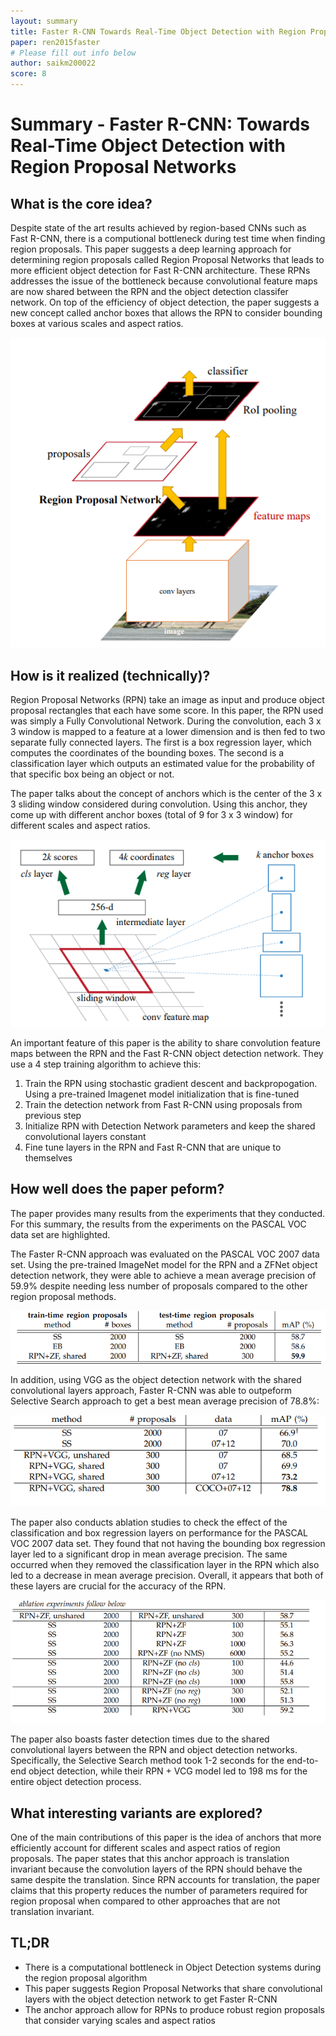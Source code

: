 ```yaml
---
layout: summary
title: Faster R-CNN Towards Real-Time Object Detection with Region Proposal Networks
paper: ren2015faster
# Please fill out info below
author: saikm200022
score: 8
---
```


# **Summary - Faster R-CNN: Towards Real-Time Object Detection with Region Proposal Networks**

## What is the core idea?

Despite state of the art results achieved by region-based CNNs such as Fast R-CNN, there is a computional bottleneck during test time when finding region proposals. This paper suggests a deep learning approach for determining region proposals called Region Proposal Networks that leads to more efficient object detection for Fast R-CNN architecture. These RPNs addresses the issue of the bottleneck because convolutional feature maps are now shared between the RPN and the object detection classifer network. On top of the efficiency of object detection, the paper suggests a new concept called anchor boxes that allows the RPN to consider bounding boxes at various scales and aspect ratios.

![Alt Text](ren2015faster_2_1a.PNG)

## How is it realized (technically)?

Region Proposal Networks (RPN) take an image as input and produce object proposal rectangles that each have some score. In this paper, the RPN used was simply a Fully Convolutional Network. During the convolution, each 3 x 3 window is mapped to a feature at a lower dimension and is then fed to two separate fully connected layers. The first is a box regression layer, which computes the coordinates of the bounding boxes. The second is a classification layer which outputs an estimated value for the probability of that specific box being an object or not. 

The paper talks about the concept of anchors which is the center of the 3 x 3 sliding window considered during convolution. Using this anchor, they come up with different anchor boxes (total of 9 for 3 x 3 window) for different scales and aspect ratios. 

![Alt Text](ren2015faster_2_1b.PNG)

An important feature of this paper is the ability to share convolution feature maps between the RPN and the Fast R-CNN object detection network. They use a 4 step training algorithm to achieve this:
1. Train the RPN using stochastic gradient descent and backpropogation. Using a pre-trained Imagenet model initialization that is fine-tuned
1. Train the detection network from Fast R-CNN using proposals from previous step
1. Initialize RPN with Detection Network parameters and keep the shared convolutional layers constant
1. Fine tune layers in the RPN and Fast R-CNN that are unique to themselves

## How well does the paper peform?

The paper provides many results from the experiments that they conducted. For this summary, the results from the experiments on the PASCAL VOC data set are highlighted.

The Faster R-CNN approach was evaluated on the PASCAL VOC 2007 data set. Using the pre-trained ImageNet model for the RPN and a ZFNet object detection network, they were able to achieve a mean average precision of 59.9% despite needing less number of proposals compared to the other region proposal methods. 

![Alt Text](ren2015faster_2_1c.PNG)


In addition, using VGG as the object detection network with the shared convolutional layers approach, Faster R-CNN was able to outpeform Selective Search approach to get a best mean average precision of 78.8%:

![Alt Text](ren2015faster_2_1d.PNG)

The paper also conducts ablation studies to check the effect of the classification and box regression layers on performance for the PASCAL VOC 2007 data set. They found that not having the bounding box regression layer led to a significant drop in mean average precision. The same occurred when they removed the classification layer in the RPN which also led to a decrease in mean average precision. Overall, it appears that both of these layers are crucial for the accuracy of the RPN. 

![Alt Text](ren2015faster_2_1e.PNG)

The paper also boasts faster detection times due to the shared convolutional layers between the RPN and object detection networks. Specifically, the Selective Search method took 1-2 seconds for the end-to-end object detection, while their RPN + VCG model led to 198 ms for the entire object detection process. 


## What interesting variants are explored?

One of the main contributions of this paper is the idea of anchors that more efficiently account for different scales and aspect ratios of region proposals. The paper states that this anchor approach is translation invariant because the convolution layers of the RPN should behave the same despite the translation. Since RPN accounts for translation, the paper claims that this property reduces the number of parameters required for region proposal when compared to other approaches that are not translation invariant.

## TL;DR
* There is a computational bottleneck in Object Detection systems during the region proposal algorithm
* This paper suggests Region Proposal Networks that share convolutional layers with the object detection network to get Faster R-CNN
* The anchor approach allow for RPNs to produce robust region proposals that consider varying scales and aspect ratios
